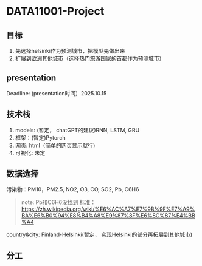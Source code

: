 # DATA11001-Project
## 目标
1. 先选择helsinki作为预测城市，把模型先做出来
2. 扩展到欧洲其他城市（选择热门旅游国家的首都作为预测城市）

## presentation
Deadline: (presentation时间）2025.10.15

## 技术栈
1. models: (暂定， chatGPT的建议)RNN, LSTM, GRU
2. 框架：(暂定)Pytorch
3. 网页: html（简单的网页显示就行)
4. 可视化: 未定

## 数据选择
污染物：PM10，PM2.5, NO2, O3, CO, SO2, Pb, C6H6
> note: Pb和C6H6没找到
> 标准：https://zh.wikipedia.org/wiki/%E6%AC%A7%E7%9B%9F%E7%A9%BA%E6%B0%94%E8%B4%A8%E9%87%8F%E6%8C%87%E4%BB%A4

country&city:
Finland-Helsinki(暂定， 实现Helsinki的部分再拓展到其他城市)

## 分工

##
